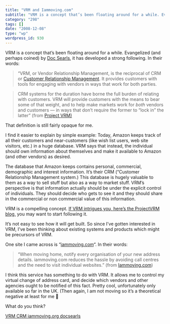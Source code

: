 ```yaml
---
title: "VRM and Iammoving.com"
subtitle: "VRM is a concept that’s been floating around for a while. Evangelized (and perhaps coined) by [Doc S..."
category: "298"
tags: []
date: "2008-12-08"
type: "wp"
wordpress_id: 930
---
```

VRM is a concept that’s been floating around for a while. Evangelized (and perhaps coined) by [Doc Searls](http://blogs.law.harvard.edu/doc/), it has developed a strong following. In their words:
> “VRM, or Vendor Relationship Management, is the reciprocal of CRM or [Customer Relationship Management](http://en.wikipedia.org/wiki/Customer_Relationship_Management). It provides customers with tools for engaging with vendors in ways that work for both parties.

> CRM systems for the duration have borne the full burden of relating with customers. VRM will provide customers with the means to bear some of that weight, and to help make markets work for *both* vendors and customers — in ways that don’t require the former to “lock in” the latter” (from [Project VRM)](http://cyber.law.harvard.edu/projectvrm/Main_Page)

That definition is still fairly opaque for me.

I find it easier to explain by simple example: Today, Amazon keeps track of all their customers and near-customers (like wish list users, web site visitors, etc.) in a huge database. VRM says that instead, the individual should own information about themselves and make it available to Amazon (and other vendors) as desired.

The database that Amazon keeps contains personal, commercial, demographic and interest information. It’s their CRM (“Customer Relationship Management system.) This database is hugely valuable to them as a way to sell stuff but also as a way to market stuff. VRM’s perspective is that information actually should be under the explicit control of individuals. They should decide who gets to see it and they should share in the commercial or non commercial value of this information.

VRM is a compelling concept. [If VRM intrigues you, here’s the ProjectVRM blog,](http://blogs.law.harvard.edu/vrm/) you may want to start following it.

It’s not easy to see how it will get built. So since I’ve gotten interested in VRM, I’ve been thinking about existing systems and products which might be precursors of VRM.

One site I came across is “[iammoving.com](http://www.iammoving.com/)“. In their words:

> “When moving home, notify every organisation of your new address
details. iammoving.com reduces the hassle by avoiding call centres and
the need to visit individual websites.” (from [Iammoving.com](http://www.iammoving.com/))

I think this service has something to do with VRM. It allows me to control my virtual change of address card, and decide which vendors and other agencies ought to be notified of this fact. Pretty cool, unfortunately only available so far in the UK. (Then again, I am not moving so it’s a theoretical negative at least for me 🙂

What do you think?

[VRM CRM iammoving.org docsearls](http://technorati.com/tag/VRM%20CRM%20iammoving.org%20docsearls)